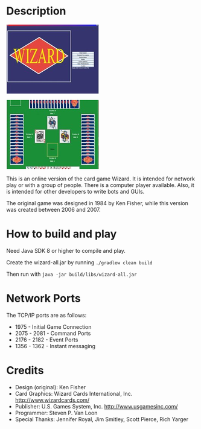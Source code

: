 # Description

![alt text](https://github.com/svanloon/wizard/raw/master/archive/wizard_splash_screen.jpg "Splash Screen")

![alt text](https://github.com/svanloon/wizard/raw/master/archive/wizard_board.jpg "Game Board")

This is an online version of the card game Wizard. It is intended for network play or with a group of people. There is 
a computer player available. Also, it is intended for other developers to write bots and GUIs.

The original game was designed in 1984 by Ken Fisher, while this version was created between 2006 and 2007.


# How to build and play

Need Java SDK 8 or higher to compile and play.

Create the wizard-all.jar by running
```./gradlew clean build```

Then run with
```java -jar build/libs/wizard-all.jar```

# Network Ports

The TCP/IP ports are as follows:

* 1975 - Initial Game Connection
* 2075 - 2081 - Command Ports
* 2176 - 2182 - Event Ports
* 1356 - 1362 - Instant messaging

# Credits

* Design (original): Ken Fisher 
* Card Graphics: Wizard Cards International, Inc. http://www.wizardcards.com/
* Publisher: U.S. Games System, Inc. http://www.usgamesinc.com/
* Programmer: Steven P. Van Loon
* Special Thanks: Jennifer Royal, Jim Smitley, Scott Pierce, Rich Yarger
